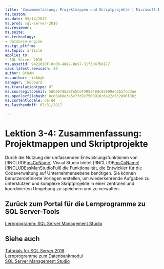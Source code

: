 ```yaml
---
title: 'Zusammenfassung: Projektmappen und Skriptprojekte | Microsoft-Dokumentation'
ms.custom: 
ms.date: 03/14/2017
ms.prod: sql-server-2016
ms.reviewer: 
ms.suite: 
ms.technology:
- database-engine
ms.tgt_pltfrm: 
ms.topic: article
applies_to:
- SQL Server 2016
ms.assetid: 9421d20f-0c8b-48e2-8e97-31f3047b8177
caps.latest.revision: 30
author: BYHAM
ms.author: rickbyh
manager: jhubbard
ms.translationtype: HT
ms.sourcegitcommit: 5db067d5a2fe5bbf9953484c9a999ed7b1fcddae
ms.openlocfilehash: 8cd6ab8e3a5c73d7e7500916c6a22c6c2896f8b2
ms.contentlocale: de-de
ms.lasthandoff: 07/31/2017

---
```

# <a name="lesson-3-4---summary---solutions-and-script-projects"></a>Lektion 3-4: Zusammenfassung: Projektmappen und Skriptprojekte
Durch die Nutzung der umfassenden Entwicklungsfunktionen von [!INCLUDE[msCoName](../../includes/msconame-md.md)] Visual Studio bietet [!INCLUDE[msCoName](../../includes/msconame-md.md)] [!INCLUDE[ssManStudioFull](../../includes/ssmanstudiofull-md.md)] die Funktionalität, die Entwickler für die Codeverwaltung auf Unternehmensebene benötigen. Sie können benutzerdefinierte Vorlagen erstellen, um wiederkehrende Aufgaben zu unterstützen und komplexe Skriptprojekte in einer zentralen und koordinierten Umgebung zu speichern und zu verwalten.  
  
## <a name="return-to-sql-server-tools-tutorials-portal"></a>Zurück zum Portal für die Lernprogramme zu SQL Server-Tools  
[Lernprogramm: SQL Server Management Studio](../../tools/sql-server-management-studio/tutorial-sql-server-management-studio.md)  
  
## <a name="see-also"></a>Siehe auch  
[Tutorials für SQL Server 2016](../../sql-server/tutorials-for-sql-server-2016.md)  
[Lernprogramme zum Datenbankmodul](../../relational-databases/database-engine-tutorials.md)  
[SQL Server Management Studio](http://msdn.microsoft.com/library/66a6b7b1-de6a-4161-82bd-98ded486947b)  
  
  
  

